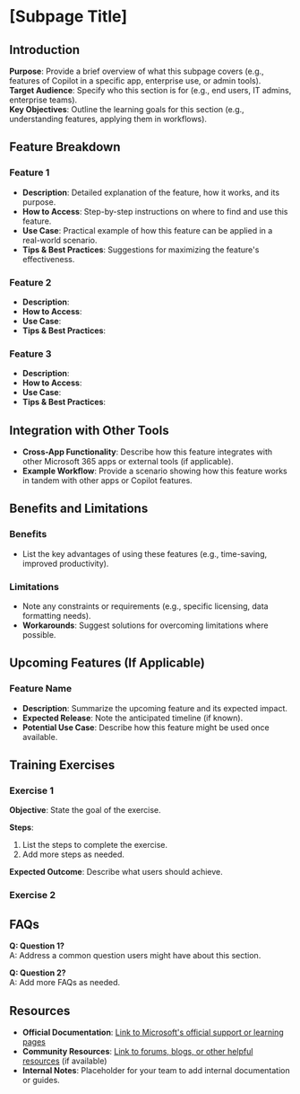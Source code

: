 # [Subpage Title]

## Introduction
**Purpose**: Provide a brief overview of what this subpage covers (e.g., features of Copilot in a specific app, enterprise use, or admin tools).  
**Target Audience**: Specify who this section is for (e.g., end users, IT admins, enterprise teams).  
**Key Objectives**: Outline the learning goals for this section (e.g., understanding features, applying them in workflows).

## Feature Breakdown

### Feature 1
- **Description**: Detailed explanation of the feature, how it works, and its purpose.
- **How to Access**: Step-by-step instructions on where to find and use this feature.
- **Use Case**: Practical example of how this feature can be applied in a real-world scenario.
- **Tips & Best Practices**: Suggestions for maximizing the feature's effectiveness.

### Feature 2
- **Description**: 
- **How to Access**: 
- **Use Case**: 
- **Tips & Best Practices**: 

### Feature 3
- **Description**: 
- **How to Access**: 
- **Use Case**: 
- **Tips & Best Practices**: 

## Integration with Other Tools
- **Cross-App Functionality**: Describe how this feature integrates with other Microsoft 365 apps or external tools (if applicable).
- **Example Workflow**: Provide a scenario showing how this feature works in tandem with other apps or Copilot features.

## Benefits and Limitations

### Benefits
- List the key advantages of using these features (e.g., time-saving, improved productivity).

### Limitations
- Note any constraints or requirements (e.g., specific licensing, data formatting needs).
- **Workarounds**: Suggest solutions for overcoming limitations where possible.

## Upcoming Features (If Applicable)

### Feature Name
- **Description**: Summarize the upcoming feature and its expected impact.
- **Expected Release**: Note the anticipated timeline (if known).
- **Potential Use Case**: Describe how this feature might be used once available.

## Training Exercises

### Exercise 1 
**Objective**: State the goal of the exercise.

**Steps**:
1. List the steps to complete the exercise.
2. Add more steps as needed.

**Expected Outcome**: Describe what users should achieve.

### Exercise 2
<!-- Add additional exercises as needed -->

## FAQs

**Q: Question 1?**  
A: Address a common question users might have about this section.

**Q: Question 2?**  
A: Add more FAQs as needed.

## Resources
- **Official Documentation**: [Link to Microsoft's official support or learning pages](#)
- **Community Resources**: [Link to forums, blogs, or other helpful resources](#) (if available)
- **Internal Notes**: Placeholder for your team to add internal documentation or guides.